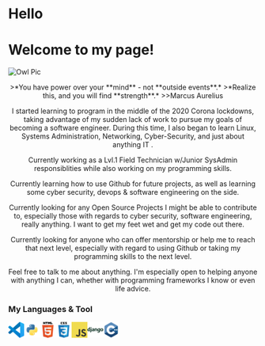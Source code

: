 # **Hello**
# **Welcome to my page!**

![Owl Pic](https://i2.wp.com/ornithology.com/wp-content/uploads/2016/01/owl-eyes.jpg)

<p align="center">
>*You have power over your **mind** - not **outside events**.* 
>*Realize this, and you will find **strength**.*
>>Marcus Aurelius</p>

<p align="center">I started learning to program in the middle of the 2020 Corona lockdowns, taking advantage of my sudden lack of work to pursue my goals of becoming a software engineer.
During this time, I also began to learn Linux, Systems Administration, Networking, Cyber-Security, and just about anything IT . </p>


<p align="center">Currently working as a Lvl.1 Field Technician w/Junior SysAdmin responsiblities while also working on my programming skills.</p> 

<p align="center">Currently learning how to use Github for future projects, as well as learning some cyber security, devops & software engineering on the side.</p>

<p align="center">Currently looking for any Open Source Projects I might be able to contribute to, especially those with regards to cyber security, software engineering, really anything. I want to get my feet wet and get my code out there. </p>
 
<p align="center">Currently looking for anyone who can offer mentorship or help me to reach that next level, especially with regard to using Github or taking my programming skills to the next level.</p>

<p align="center">Feel free to talk to me about anything. 
I'm especially open to helping anyone with anything I can, whether with programming frameworks I know or even life advice. </p>


[//]: # (|Languages & modules I am proficient with | Languages I have experience with | 
|:---:|:---:|
| Python | C++ | 
| Django | Javascript | 
| BeautifulSoup | 
| Pandas |)  

### My Languages & Tool

<img align="left" alt="vsc" height="32px" width="32px" src="https://raw.githubusercontent.com/github/explore/80688e429a7d4ef2fca1e82350fe8e3517d3494d/topics/visual-studio-code/visual-studio-code.png"/>
<img align="left" alt="python" height="32px" width="32px" src="https://raw.githubusercontent.com/github/explore/80688e429a7d4ef2fca1e82350fe8e3517d3494d/topics/python/python.png"/>
<img align="left" alt="html5" height="32px" width="32px" src="https://raw.githubusercontent.com/github/explore/80688e429a7d4ef2fca1e82350fe8e3517d3494d/topics/html/html.png"/>
<img align="left" alt="css" height="32px" width="32px" src="https://raw.githubusercontent.com/github/explore/80688e429a7d4ef2fca1e82350fe8e3517d3494d/topics/css/css.png"/>
<img align="left" alt="JavaScript" height="32px" width="32px" src="https://raw.githubusercontent.com/github/explore/80688e429a7d4ef2fca1e82350fe8e3517d3494d/topics/javascript/javascript.png"/>
<img align="left" alt="Django" height="32px" width="32px" src="https://raw.githubusercontent.com/github/explore/80688e429a7d4ef2fca1e82350fe8e3517d3494d/topics/django/django.png"/>
<img align="left" alt="C++" height="32px" width="32px" src="https://raw.githubusercontent.com/github/explore/80688e429a7d4ef2fca1e82350fe8e3517d3494d/topics/cpp/cpp.png"/>

<br>
<br>
<br>
<br>
